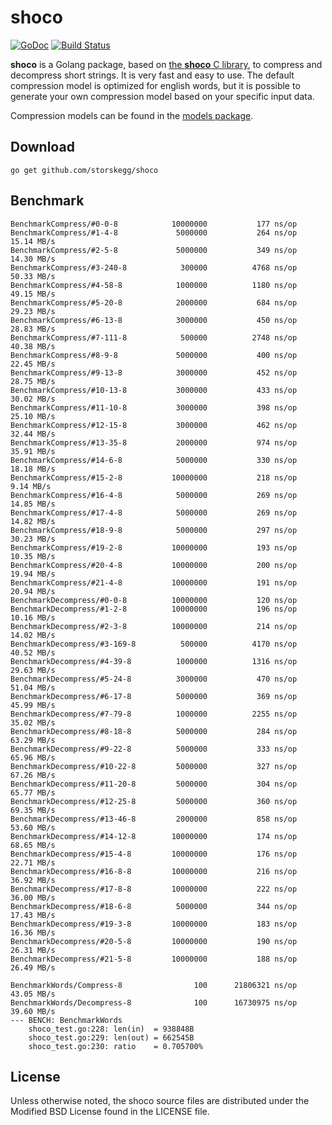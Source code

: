 # shoco

[![GoDoc](https://godoc.org/github.com/storskegg/shoco?status.svg)](https://godoc.org/github.com/storskegg/shoco)
[![Build Status](https://travis-ci.org/storskegg/shoco.svg?branch=master)](https://travis-ci.org/storskegg/shoco)

**shoco** is a Golang package, based on [the **shoco** C library](https://github.com/Ed-von-Schleck/shoco), to compress and decompress short strings. It is very fast and easy to use. The default compression model is optimized for english words, but it is possible to generate your own compression model based on your specific input data.

Compression models can be found in the [models package](https://godoc.org/github.com/storskegg/shoco/models).

## Download

```
go get github.com/storskegg/shoco
```

## Benchmark

```
BenchmarkCompress/#0-0-8         	10000000	       177 ns/op
BenchmarkCompress/#1-4-8         	 5000000	       264 ns/op	  15.14 MB/s
BenchmarkCompress/#2-5-8         	 5000000	       349 ns/op	  14.30 MB/s
BenchmarkCompress/#3-240-8       	  300000	      4768 ns/op	  50.33 MB/s
BenchmarkCompress/#4-58-8        	 1000000	      1180 ns/op	  49.15 MB/s
BenchmarkCompress/#5-20-8        	 2000000	       684 ns/op	  29.23 MB/s
BenchmarkCompress/#6-13-8        	 3000000	       450 ns/op	  28.83 MB/s
BenchmarkCompress/#7-111-8       	  500000	      2748 ns/op	  40.38 MB/s
BenchmarkCompress/#8-9-8         	 5000000	       400 ns/op	  22.45 MB/s
BenchmarkCompress/#9-13-8        	 3000000	       452 ns/op	  28.75 MB/s
BenchmarkCompress/#10-13-8       	 3000000	       433 ns/op	  30.02 MB/s
BenchmarkCompress/#11-10-8       	 3000000	       398 ns/op	  25.10 MB/s
BenchmarkCompress/#12-15-8       	 3000000	       462 ns/op	  32.44 MB/s
BenchmarkCompress/#13-35-8       	 2000000	       974 ns/op	  35.91 MB/s
BenchmarkCompress/#14-6-8        	 5000000	       330 ns/op	  18.18 MB/s
BenchmarkCompress/#15-2-8        	10000000	       218 ns/op	   9.14 MB/s
BenchmarkCompress/#16-4-8        	 5000000	       269 ns/op	  14.85 MB/s
BenchmarkCompress/#17-4-8        	 5000000	       269 ns/op	  14.82 MB/s
BenchmarkCompress/#18-9-8        	 5000000	       297 ns/op	  30.23 MB/s
BenchmarkCompress/#19-2-8        	10000000	       193 ns/op	  10.35 MB/s
BenchmarkCompress/#20-4-8        	10000000	       200 ns/op	  19.94 MB/s
BenchmarkCompress/#21-4-8        	10000000	       191 ns/op	  20.94 MB/s
BenchmarkDecompress/#0-0-8       	10000000	       120 ns/op
BenchmarkDecompress/#1-2-8       	10000000	       196 ns/op	  10.16 MB/s
BenchmarkDecompress/#2-3-8       	10000000	       214 ns/op	  14.02 MB/s
BenchmarkDecompress/#3-169-8     	  500000	      4170 ns/op	  40.52 MB/s
BenchmarkDecompress/#4-39-8      	 1000000	      1316 ns/op	  29.63 MB/s
BenchmarkDecompress/#5-24-8      	 3000000	       470 ns/op	  51.04 MB/s
BenchmarkDecompress/#6-17-8      	 5000000	       369 ns/op	  45.99 MB/s
BenchmarkDecompress/#7-79-8      	 1000000	      2255 ns/op	  35.02 MB/s
BenchmarkDecompress/#8-18-8      	 5000000	       284 ns/op	  63.29 MB/s
BenchmarkDecompress/#9-22-8      	 5000000	       333 ns/op	  65.96 MB/s
BenchmarkDecompress/#10-22-8     	 5000000	       327 ns/op	  67.26 MB/s
BenchmarkDecompress/#11-20-8     	 5000000	       304 ns/op	  65.77 MB/s
BenchmarkDecompress/#12-25-8     	 5000000	       360 ns/op	  69.35 MB/s
BenchmarkDecompress/#13-46-8     	 2000000	       858 ns/op	  53.60 MB/s
BenchmarkDecompress/#14-12-8     	10000000	       174 ns/op	  68.65 MB/s
BenchmarkDecompress/#15-4-8      	10000000	       176 ns/op	  22.71 MB/s
BenchmarkDecompress/#16-8-8      	10000000	       216 ns/op	  36.92 MB/s
BenchmarkDecompress/#17-8-8      	10000000	       222 ns/op	  36.00 MB/s
BenchmarkDecompress/#18-6-8      	 5000000	       344 ns/op	  17.43 MB/s
BenchmarkDecompress/#19-3-8      	10000000	       183 ns/op	  16.36 MB/s
BenchmarkDecompress/#20-5-8      	10000000	       190 ns/op	  26.31 MB/s
BenchmarkDecompress/#21-5-8      	10000000	       188 ns/op	  26.49 MB/s
```

```
BenchmarkWords/Compress-8        	     100	  21806321 ns/op	  43.05 MB/s
BenchmarkWords/Decompress-8      	     100	  16730975 ns/op	  39.60 MB/s
--- BENCH: BenchmarkWords
	shoco_test.go:228: len(in)  = 938848B
	shoco_test.go:229: len(out) = 662545B
	shoco_test.go:230: ratio    = 0.705700%
```

## License

Unless otherwise noted, the shoco source files are distributed under the Modified BSD License
found in the LICENSE file.

